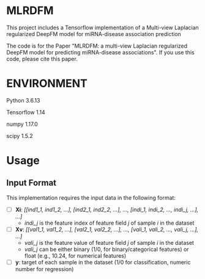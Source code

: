 # MLRDFM
This project includes a Tensorflow implementation of a Multi-view Laplacian regularized DeepFM model for miRNA-disease association prediction
 
The code is for the Paper "MLRDFM: a multi-view Laplacian regularized DeepFM model for predicting miRNA-disease associations".
If you use this code, please cite this paper.


# ENVIRONMENT
Python 3.6.13

Tensorflow 1.14

numpy 1.17.0

scipy 1.5.2




# Usage
## Input Format
This implementation requires the input data in the following format:
- [ ] **Xi**: *[[ind1_1, ind1_2, ...], [ind2_1, ind2_2, ...], ..., [indi_1, indi_2, ..., indi_j, ...], ...]*
    - *indi_j* is the feature index of feature field *j* of sample *i* in the dataset
- [ ] **Xv**: *[[val1_1, val1_2, ...], [val2_1, val2_2, ...], ..., [vali_1, vali_2, ..., vali_j, ...], ...]*
    - *vali_j* is the feature value of feature field *j* of sample *i* in the dataset
    - *vali_j* can be either binary (1/0, for binary/categorical features) or float (e.g., 10.24, for numerical features)
- [ ] **y**: target of each sample in the dataset (1/0 for classification, numeric number for regression)
